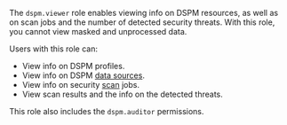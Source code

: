 The `dspm.viewer` role enables viewing info on DSPM resources, as well as on scan jobs and the number of detected security threats. With this role, you cannot view masked and unprocessed data.

Users with this role can:
* View info on DSPM profiles.
* View info on DSPM [data sources](../../security-deck/concepts/dspm.md#data-source).
* View info on security [scan](../../security-deck/concepts/dspm.md#scanning) jobs.
* View scan results and the info on the detected threats.

This role also includes the `dspm.auditor` permissions.
